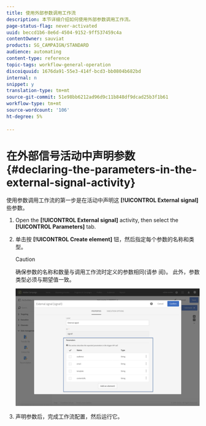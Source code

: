 ```yaml
---
title: 使用外部参数调用工作流
description: 本节详细介绍如何使用外部参数调用工作流。
page-status-flag: never-activated
uuid: beccd1b6-8e6d-4504-9152-9ff537459c4a
contentOwner: sauviat
products: SG_CAMPAIGN/STANDARD
audience: automating
content-type: reference
topic-tags: workflow-general-operation
discoiquuid: 1676da91-55e3-414f-bcd3-bb0804b682bd
internal: n
snippet: y
translation-type: tm+mt
source-git-commit: 51e98bb6212ad96d9c11b848df9dcad25b3f1b61
workflow-type: tm+mt
source-wordcount: '106'
ht-degree: 5%

---
```



# 在外部信号活动中声明参数 {#declaring-the-parameters-in-the-external-signal-activity}

使用参数调用工作流的第一步是在活动中声明这 **[!UICONTROL External signal]** 些参数。

1. Open the **[!UICONTROL External signal]** activity, then select the **[!UICONTROL Parameters]** tab.
1. 单击按 **[!UICONTROL Create element]** 钮，然后指定每个参数的名称和类型。

   >[!CAUTION]
   >
   >确保参数的名称和数量与调用工作流时定义的参数相同(请参 [](../../automating/using/defining-parameters-calling-workflow.md)阅)。 此外，参数类型必须与期望值一致。

   ![](assets/extsignal_declaringparameters_1.png)

1. 声明参数后，完成工作流配置，然后运行它。
